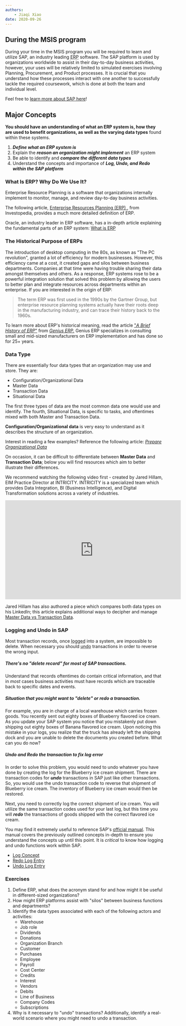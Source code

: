 ```yaml
---
authors:
    - Jiaqi Xiao
date: 2020-09-26
---
```


## During the MSIS program

During your time in the MSIS program you will be required to learn and utilize SAP, an industry leading <abbr title="Enterprise Resource Planning">ERP</abbr> software. The SAP platform is used by organizations worldwide to assist in their day-to-day business activities, however, your uses will be relatively limited to simulated exercises involving Planning, Procurement, and Product processes. It is crucial that you understand how these processes interact with one another to successfully tackle the required coursework, which is done at both the team and individual level.

Feel free to [learn more about SAP here](https://www.sap.com/index.html)!

## Major Concepts

**You should have an understanding of what an ERP system is, how they are used to benefit organizations, as well as the varying data types** found within these systems.

1. _**Define what an ERP system is**_
2. Explain the _**reason an organization might implement**_ an ERP system
3. Be able to identify and _**compare the different data types**_
4. Understand the concepts and importance of _**Log, Undo, and Redo within the SAP platform**_

### What Is ERP? Why Do We Use It?

Enterprise Resource Planning is a software that organizations internally implement to monitor, manage, and review day-to-day business activities.

The following article, [Enterprise Resources Planning (ERP) ](https://www.investopedia.com/terms/e/erp.asp ), from Investopedia, provides a much more detailed definition of ERP.

Oracle, an industry leader in ERP software, has a in-depth article explaining the fundamental parts of an ERP system: [What is ERP](https://www.oracle.com/applications/erp/what-is-erp.html)  

### The Historical Purpose of ERPs

The introduction of desktop computing in the 80s, as known as "The PC revolution", granted a lot of efficiency for modern businesses. However, this efficiency came at a cost, it created gaps and silos between business departments. Companies at that time were having trouble sharing their data amongst themselves and others. As a response, ERP systems rose to be a powerful integration solution that solved this problem by allowing the users to better plan and integrate resources across departments within an enterprise. If you are interested in the origin of ERP:

> The term ERP was first used in the 1990s by the Gartner Group, but enterprise resource planning systems actually have their roots deep in the manufacturing industry, and can trace their history back to the 1960s.

To learn more about ERP's historical meaning, read the article ["*A Brief History of ERP*"](https://www.geniuserp.com/blog/a-brief-history-of-erps#:~:text=The%20term%20ERP%20was%20first,track%2C%20and%20control%20their%20inventory.) from *[Genius ERP.](https://www.geniuserp.com/)* Genius ERP specializes in consulting small and mid-sized manufacturers on ERP implementation and has done so for 25+ years.

### Data Type

There are essentially four data types that an organization may use and store. They are:

- Configuration/Organizational Data
- Master Data
- Transaction Data
- Situational Data

The first three types of data are the most common data one would use and identify. The fourth, Situational Data, is  specific to tasks, and oftentimes mixed with both Master and Transaction Data.

**Configuration/Organizational data** is very easy to understand as it describes the structure of an organization.

Interest in reading a few examples? Reference the following article: [*Prepare Organizational Data*](https://docs.microsoft.com/en-us/workplace-analytics/setup/prepare-organizational-data#:~:text=Examples%20of%20organizational%20data%20include,of%20direct%20reports%2C%20and%20manager.)

On occasion, it can be difficult to differentiate between **Master Data** and **Transaction Data**; below you will find resources which aim to better illustrate their differences.

We recommend watching the following video first - created by Jared Hillam, EIM Practice Director at INTRICITY. INTRICITY is a specialized team which provides Data Integration, BI (Business Intelligence), and Digital Transformation solutions across a variety of industries.

  <iframe width="560" height="315" src="https://www.youtube.com/embed/Iv9P5D6yj30" frameborder="0" allow="accelerometer; autoplay; clipboard-write; encrypted-media; gyroscope; picture-in-picture" allowfullscreen></iframe>

Jared Hillam has also authored a piece which compares both data types on his LinkedIn; this article explains additional ways to decipher and manage [Master Data vs Transaction Data](https://www.linkedin.com/pulse/master-data-vs-transaction-jared-hillam/).

### Logging and Undo in SAP

Most transaction records, once <abbr title="Store the log entries so that they are constantly available for normal database operation">logged</abbr> into a system, are impossible to delete. When necessary you should <abbr title="Set database to the consistent state that it had before the transaction was started">undo</abbr> transactions in order to reverse the wrong input.

##### There's no "delete record" for most of SAP transactions.

Understand that records oftentimes do contain critical information, and that in _most_ cases business activities must have records which are traceable back to specific dates and events.

##### Situation that you might want to "delete" or redo a transaction.

For example, you are in charge of a local warehouse which carries frozen goods. You recently sent out eighty boxes of Blueberry flavored ice cream. As you update your SAP system you notice that you mistakenly put down shipping out eighty boxes of Banana flavored ice cream. Upon noticing this mistake in your logs, you realize that the truck has already left the shipping dock and you are unable to delete the documents you created before. What can you do now?

##### Undo and Redo the transaction to fix log error

In order to solve this problem, you would need to undo whatever you have done by creating the log for the Blueberry ice cream shipment. There are transaction codes for _**undo**_ transactions in SAP just like other transactions. So, you would use the undo transaction code to reverse that shipment of Blueberry ice cream. The inventory of Blueberry ice cream would then be restored.

Next, you need to correctly log the correct shipment of ice cream. You will utilize the same transaction codes used for your last log, but this time you will _**redo**_ the transactions of goods shipped with the correct flavored ice cream.

You may find it extremely useful to reference SAP's [official manual](https://help.sap.com/doc/saphelp_pserv472/4.72/en-US/cf/74bb3ee5bf7173e10000000a114084/content.htm?no_cache=true). This manual covers the previously outlined concepts in-depth to ensure you understand the concepts up until this point. It is _critical_ to know how logging and undo functions work within SAP.

- [Log Concept](https://help.sap.com/doc/saphelp_pserv472/4.72/en-US/e3/e693df6e23b94fb953b780cf8e28e5/content.htm?no_cache=true)
- [Redo Log Entry](https://help.sap.com/doc/saphelp_pserv472/4.72/en-US/54/58c33e3a443907e10000000a114084/content.htm?no_cache=true)
- [Undo Log Entry](https://help.sap.com/doc/saphelp_pserv472/4.72/en-US/8e/58c33e3a443907e10000000a114084/content.htm?no_cache=true)

### Exercises

1. Define ERP, what does the acronym stand for and how might it be useful in different-sized organizations?
2. How might ERP platforms assist with "silos" between business functions and departments?
3. Identify the data types associated with each of the following actors and activities:
    - Warehouse
    - Job role
    - Dividends
    - Donations
    - Organization Branch
    - Customer  
    - Purchases
    - Employee
    - Payroll
    - Cost Center
    - Credits
    - Interest
    - Vendors
    - Debits
    - Line of Business
    - Company Codes
    - Subscriptions
4. Why is it necessary to "undo" transactions? Additionally, identify a real-world scenario where you might need to undo a transaction.
